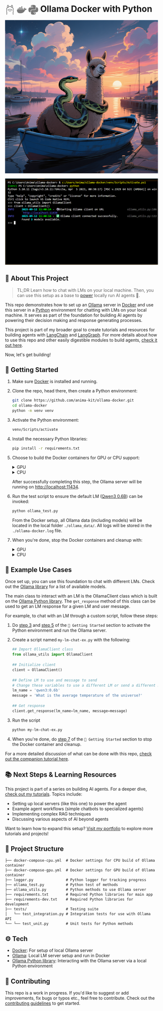 # <img src="assets/ollama.svg" alt="Ollama" style="width: 32px; height: 32px; vertical-align: middle;"> <img src="assets/docker.svg" alt="Docker" style="width: 32px; height: 32px; vertical-align: middle;"> <img src="assets/python.svg" alt="Python" style="width: 32px; height: 32px; vertical-align: middle;">  Ollama Docker with Python

![image](assets/ollama-python-docker.png)

<p align="center">
  <img src="assets/ollama-docker-intro.gif" alt="animated"/>
</p>

## 🔖 About This Project 

> TL;DR
Learn how to chat with LMs on your local machine. Then, you can use this setup as a base to [power][tutorials] locally run AI agents 🤖.

This repo demonstrates how to set up an [Ollama][ollama] server in [Docker][docker] and use this server in a [Python][python] environment for chatting with LMs on your local machine. It serves as part of the foundation for building AI agents by powering their decision making and response generating processes. 

This project is part of my broader goal to create tutorials and resources for building agents with [LangChain][langchain] and [LangGraph][langgraph]. For more details about how to use this repo and other easily digestible modules to build agents, [check it out here][animakit].

Now, let's get building!

## 🏁 Getting Started 

1.  Make sure [Docker][docker] is installed and running.

1.  Clone the repo, head there, then create a Python environment:

    ```bash
    git clone https://github.com/anima-kit/ollama-docker.git
    cd ollama-docker
    python -m venv venv
    ``` 

    <a id="gs-activate"></a>

1.  Activate the Python environment:

    ```bash
    venv/Scripts/activate
    ```

1. Install the necessary Python libraries:

    ```bash
    pip install -r requirements.txt
    ```

    <a id="gs-start"></a>

4.  Choose to build the Docker containers for GPU or CPU support:

    <details>
    <summary>GPU</summary>

    ```bash
    docker compose -f docker-compose-gpu.yml up -d
    ```
    </details>

    <details>
    <summary>CPU</summary>

    ```bash
    docker compose -f docker-compose-cpu.yml up -d
    ```
    </details>

    After successfully completing this step, the Ollama server will be running on [http://localhost:11434][ollama-url].

1.  Run the test script to ensure the default LM ([Qwen3 0.6B][qwen3:0.6b]) can be invoked:

    ```bash
    python ollama_test.py
    ```

    From the Docker setup, all Ollama data (including models) will be located in the local folder `./ollama_data/`. All logs will be stored in the `./ollama-docker.log` file.

    <a id="gs-stop"></a>

1.  When you're done, stop the Docker containers and cleanup with:
    <details>
    <summary>GPU</summary>

    ```bash
    docker compose -f docker-compose-gpu.yml down
    ```
    </details>

    <details>
    <summary>CPU</summary>

    ```bash
    docker compose -f docker-compose-cpu.yml down
    ```
    </details>

## 📝 Example Use Cases 

Once set up, you can use this foundation to chat with different LMs. Check out the [Ollama library][ollama-library] for a list of available models.

The main class to interact with an LM is the OllamaClient class which is built on the [Ollama Python library][ollama-python]. The `get_response` method of this class can be used to get an LM response for a given LM and user message. 

For example, to chat with an LM through a custom script, follow these steps:

1.  Do [step 3][step-activate] and [step 5][step-start] of the `🏁 Getting Started` section to activate the Python environment and run the Ollama server.

1.  Create a script named `my-lm-chat-ex.py` with the following:

    ```python
    ## Import OllamaClient class
    from ollama_utils import OllamaClient

    ## Initialize client
    client = OllamaClient()

    ## Define LM to use and message to send
    # Change these variables to use a different LM or send a different message
    lm_name = 'qwen3:0.6b'
    message = 'What is the average temperature of the universe?'

    ## Get response
    client.get_response(lm_name=lm_name, message=message)
    ```

3. Run the script

    ```bash
    python my-lm-chat-ex.py
    ```

4. When you're done, do [step 7][step-stop] of the `🏁 Getting Started` section to stop the Docker container and cleanup.

For a more detailed discussion of what can be done with this repo, [check out the companion tutorial here][ollama-tutorial].

## 📚 Next Steps & Learning Resources 

This project is part of a series on building AI agents. For a deeper dive, [check out my tutorials][tutorials]. Topics include:

- Setting up local servers (like this one) to power the agent
- Example agent workflows (simple chatbots to specialized agents)
- Implementing complex RAG techniques
- Discussing various aspects of AI beyond agents

Want to learn how to expand this setup? [Visit my portfolio][animakit] to explore more tutorials and projects!

## 🏯 Project Structure

```
├── docker-compose-cpu.yml  # Docker settings for CPU build of Ollama container
├── docker-compose-gpu.yml  # Docker settings for GPU build of Ollama container
├── logger.py               # Python logger for tracking progress
├── ollama_test.py          # Python test of methods
├── ollama_utils.py         # Python methods to use Ollama server
├── requirements.txt        # Required Python libraries for main app
├── requirements-dev.txt    # Required Python libraries for development
├── tests/                  # Testing suite
│   └── test_integration.py # Integration tests for use with Ollama API
└── └── test_unit.py        # Unit tests for Python methods
```

## ⚙️ Tech 

- [Docker][docker]: For setup of local Ollama server
- [Ollama][ollama]: Local LM server setup and run in Docker
- [Ollama Python library][ollama-python]: Interacting with the Ollama server via a local Python environment

## 🔗 Contributing 

This repo is a work in progress. If you'd like to suggest or add improvements, fix bugs or typos etc., feel free to contribute. Check out the [contributing guidelines][contributing] to get started.


[animakit]: http://anima-kit.github.io/
[contributing]: CONTRIBUTING.md
[docker]: https://www.docker.com/
[langchain]: https://www.langchain.com/
[langgraph]: https://www.langchain.com/langgraph/
[ollama]: https://ollama.com/
[ollama-library]: https://ollama.com/library/
[ollama-python]: https://github.com/ollama/ollama-python/
[ollama-tutorial]: http://anima-kit.github.io/tutorials/servers/ollama/
[ollama-url]: http://localhost:11434/
[python]: https://www.python.org/
[qwen3:0.6b]: https://ollama.com/library/qwen3:0.6b
[step-activate]: https://github.com/anima-kit/ollama-docker/blob/main/README.md#gs-activate
[step-start]: https://github.com/anima-kit/ollama-docker/blob/main/README.md#gs-start
[step-stop]: https://github.com/anima-kit/ollama-docker/blob/main/README.md#gs-stop
[tutorials]: https://anima-kit.github.io/tutorials/